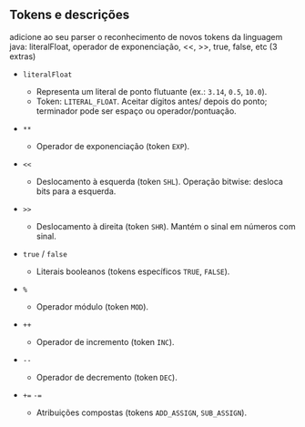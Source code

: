 ## Tokens e descrições
adicione ao seu parser o reconhecimento de novos tokens
da linguagem java:
literalFloat, operador de exponenciação,
<<, >>, true, false, etc (3 extras)

- `literalFloat`
    - Representa um literal de ponto flutuante (ex.: `3.14`, `0.5`, `10.0`).
    - Token: `LITERAL_FLOAT`. Aceitar dígitos antes/ depois do ponto; terminador pode ser espaço ou operador/pontuação.

- `**`
    - Operador de exponenciação (token `EXP`).

- `<<`
    - Deslocamento à esquerda (token `SHL`). Operação bitwise: desloca bits para a esquerda.

- `>>`
    - Deslocamento à direita (token `SHR`). Mantém o sinal em números com sinal.

- `true` / `false`
    - Literais booleanos (tokens específicos `TRUE`, `FALSE`).

- `%`
  - Operador módulo (token `MOD`).

- `++`
  - Operador de incremento (token `INC`).

- `--`
  - Operador de decremento (token `DEC`).

- `+=` `-=` 
    - Atribuições compostas (tokens `ADD_ASSIGN`, `SUB_ASSIGN`).
